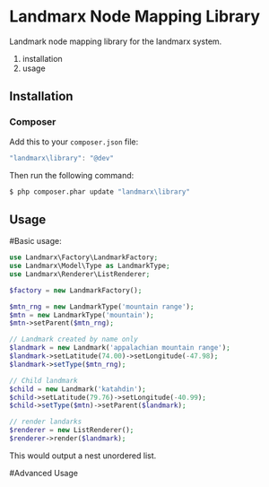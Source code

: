 # Landmarx Node Mapping Library

Landmark node mapping library for the landmarx system.

1. installation
2. usage

## Installation
### Composer
Add this to your `composer.json` file:
```js
"landmarx\library": "@dev"
```

Then run the following command:
```bash
$ php composer.phar update "landmarx\library"
```

## Usage
#Basic usage:
```php
use Landmarx\Factory\LandmarkFactory;
use Landmarx\Model\Type as LandmarkType;
use Landmarx\Renderer\ListRenderer;

$factory = new LandmarkFactory();

$mtn_rng = new LandmarkType('mountain range');
$mtn = new LandmarkType('mountain');
$mtn->setParent($mtn_rng);

// Landmark created by name only
$landmark = new Landmark('appalachian mountain range');
$landmark->setLatitude(74.00)->setLongitude(-47.98);
$landmark->setType($mtn_rng);

// Child landmark
$child = new Landmark('katahdin');
$child->setLatitude(79.76)->setLongitude(-40.99);
$child->setType($mtn)->setParent($landmark);

// render landarks
$renderer = new ListRenderer();
$renderer->render($landmark);
```
This would output a nest unordered list.

#Advanced Usage
